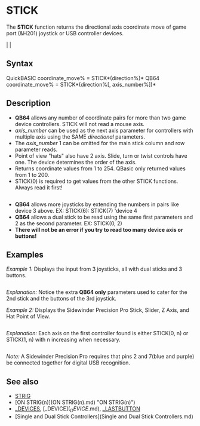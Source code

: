 # STICK

The **STICK** function returns the directional axis coordinate move of game port (&H201) joystick or USB controller devices.

  

|  |

## Syntax

QuickBASIC
coordinate_move% = STICK*(direction%)*
QB64
coordinate_move% = STICK*(direction%[, axis_number%])*
  

## Description

* **QB64** allows any number of coordinate pairs for more than two game device controllers. STICK will not read a mouse axis.
* *axis_number* can be used as the next axis parameter for controllers with multiple axis using the SAME *directional* parameters.
* The *axis_number* 1 can be omitted for the main stick column and row parameter reads.
* Point of view "hats" also have 2 axis. Slide, turn or twist controls have one. The device determines the order of the axis.
* Returns coordinate values from 1 to 254. QBasic only returned values from 1 to 200.
* STICK(0) is required to get values from the other STICK functions. Always read it first!

``` **STICK(0) returns the column coordinate of device 1. Enables reads of the other STICK values.** **STICK(1) returns row coordinate of device 1.** STICK(2) returns column coordinate of device 2. (second joystick if used) STICK(3) returns row coordinate of device 2 if used. (QBasic maximum was 2 controllers) **STICK(4) returns column coordinate of device 3. (other joysticks if used in QB64 only!)** **STICK(5) returns row coordinate of device 3 if used.**  
```

* **QB64** allows more joysticks by extending the numbers in pairs like device 3 above. EX: STICK(6): STICK(7) 'device 4
* **QB64** allows a dual stick to be read using the same first parameters and 2 as the second parameter. EX: STICK(0, 2)
* **There will not be an error if you try to read too many device axis or buttons!**

  

## Examples

*Example 1:* Displays the input from 3 joysticks, all with dual sticks and 3 buttons.

``` [DO](DO.md): [_LIMIT](_LIMIT.md) 10    [LOCATE](LOCATE.md) 1, 1   [PRINT](PRINT.md) "JOY1: STICK"; STICK(0); STICK(1); STICK(0, 2); STICK(1, 2);_   "STRIG"; [STRIG](STRIG.md)(0); [STRIG](STRIG.md)(1); [STRIG](STRIG.md)(4); [STRIG](STRIG.md)(5); [STRIG](STRIG.md)(8); [STRIG](STRIG.md)(9)    [PRINT](PRINT.md) "JOY2: STICK"; STICK(2); STICK(3); STICK(2, 2); STICK(3, 2);_   "STRIG"; [STRIG](STRIG.md)(2); [STRIG](STRIG.md)(3); [STRIG](STRIG.md)(6); [STRIG](STRIG.md)(7); [STRIG](STRIG.md)(10); [STRIG](STRIG.md)(11)    [PRINT](PRINT.md) "JOY3: STICK"; STICK(4); STICK(5); STICK(4, 2); STICK(5, 2);_   "STRIG"; [STRIG](STRIG.md)(0, 3); [STRIG](STRIG.md)(1, 3); [STRIG](STRIG.md)(4, 3); [STRIG](STRIG.md)(5, 3); [STRIG](STRIG.md)(8, 3); [STRIG](STRIG.md)(9, 3)  [LOOP](LOOP.md) [UNTIL](UNTIL.md) [INKEY$](INKEY$.md) > ""  
```

*Explanation:* Notice the extra **QB64 only** parameters used to cater for the 2nd stick and the buttons of the 3rd joystick.
  

*Example 2:* Displays the Sidewinder Precision Pro Stick, Slider, Z Axis, and Hat Point of View.

``` [SCREEN](SCREEN.md) 12 d = [_DEVICES](_DEVICES.md) [PRINT](PRINT.md) "Number of input devices found ="; d [FOR](FOR.md) i = 1 [TO](TO.md) d   [PRINT](PRINT.md) [_DEVICE$](_DEVICE$.md)(i)   buttons = [_LASTBUTTON](_LASTBUTTON.md)(i)   [PRINT](PRINT.md) "Buttons:"; buttons [NEXT](NEXT.md)  DO: [_LIMIT](_LIMIT.md) 50   [LOCATE](LOCATE.md) 10, 1   [PRINT](PRINT.md) "   X    Main    Y          Slider         Z-axis           POV"   [PRINT](PRINT.md) STICK(0, 1), STICK(1, 1), STICK(0, 2), STICK(1, 2), STICK(0, 3); STICK(1, 3); "   "   [PRINT](PRINT.md) "                   Buttons"   [FOR](FOR.md) i = 0 [TO](TO.md) 4 * buttons - 1 [STEP](STEP.md) 4     [PRINT](PRINT.md) [STRIG](STRIG.md)(i); [STRIG](STRIG.md)(i + 1); [CHR$](CHR$.md)(219);   [NEXT](NEXT.md)   [PRINT](PRINT.md) [LOOP](LOOP.md) [UNTIL](UNTIL.md) [INKEY$](INKEY$.md) <> ""  
```

*Explanation:* Each axis on the first controller found is either STICK(0, n) or STICK(1, n) with n increasing when necessary.

``` Number of input devices found = 3 [KEYBOARD][BUTTON Buttons: 512 [MOUSE][BUTTON][AXIS][WHEEL] Buttons: 3 [CONTROLLER][[NAME][Microsoft Sidewinder Precision Pro (USB)[BUTTON][AXIS] Buttons: 9     X    Main     Y          Slider         Z-axis           POV  127           127           254           127           127  127                       Buttons -0 -1 █ 0  0 █ 0  0 █ 0  0 █ 0  0 █ 0  0 █ 0  0 █ 0  0 █ 0  0 █  
```

*Note:* A Sidewinder Precision Pro requires that pins 2 and 7(blue and purple) be connected together for digital USB recognition.
  

## See also

* [STRIG](STRIG.md)
* [ON STRIG(n)](ON STRIG(n).md) "ON STRIG(n)")
* [_DEVICES](_DEVICES.md), [_DEVICE$](_DEVICE$.md), [_LASTBUTTON](_LASTBUTTON.md)
* [Single and Dual Stick Controllers](Single and Dual Stick Controllers.md)

  
